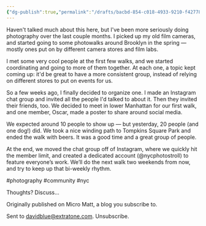 ```yaml
---
{"dg-publish":true,"permalink":"/drafts/bacbd-854-c018-4933-9210-f4277830-ba-4-e/","dgHomeLink":true,"dgPassFrontmatter":false}
---
```



Haven't talked much about this here, but I've been more seriously doing photography over the last couple months. I picked up my old film cameras, and started going to some photowalks around Brooklyn in the spring — mostly ones put on by different camera stores and film labs.

I met some very cool people at the first few walks, and we started coordinating and going to more of them together. At each one, a topic kept coming up: it'd be great to have a more consistent group, instead of relying on different stores to put on events for us.

So a few weeks ago, I finally decided to organize one. I made an Instagram chat group and invited all the people I'd talked to about it. Then they invited their friends, too. We decided to meet in lower Manhattan for our first walk, and one member, Oscar, made a poster to share around social media.

We expected around 10 people to show up — but yesterday, 20 people (and one dog!) did. We took a nice winding path to Tompkins Square Park and ended the walk with beers. It was a good time and a great group of people.

At the end, we moved the chat group off of Instagram, where we quickly hit the member limit, and created a dedicated account (@nycphotostroll) to feature everyone’s work. We’ll do the next walk two weekends from now, and try to keep up that bi-weekly rhythm.

#photography #community #nyc

Thoughts? Discuss...

Originally published on Micro Matt, a blog you subscribe to.

Sent to davidblue@extratone.com. Unsubscribe.

